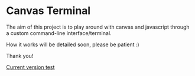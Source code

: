 Canvas Terminal
=============

The aim of this project is to play around with canvas and javascript through a custom command-line interface/terminal.

How it works will be detailed soon, please be patient :)

Thank you!

[<i class="icon-share"></i> Current version test](http://http://htmlpreview.github.io/?https://github.com/sprawlwalk/canvas-terminal/blob/master/test.html "canvas-terminal test")